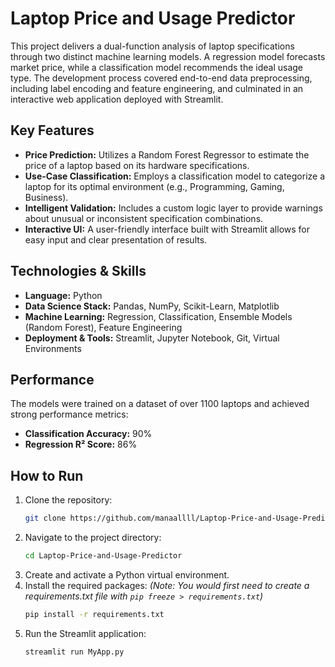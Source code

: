 # Laptop Price and Usage Predictor

This project delivers a dual-function analysis of laptop specifications through two distinct machine learning models. A regression model forecasts market price, while a classification model recommends the ideal usage type. The development process covered end-to-end data preprocessing, including label encoding and feature engineering, and culminated in an interactive web application deployed with Streamlit.

<!-- You can add a screenshot of your app working here! -->
<!-- ![App Screenshot](app_screenshot.png) -->

##  Key Features

-   **Price Prediction:** Utilizes a Random Forest Regressor to estimate the price of a laptop based on its hardware specifications.
-   **Use-Case Classification:** Employs a classification model to categorize a laptop for its optimal environment (e.g., Programming, Gaming, Business).
-   **Intelligent Validation:** Includes a custom logic layer to provide warnings about unusual or inconsistent specification combinations.
-   **Interactive UI:** A user-friendly interface built with Streamlit allows for easy input and clear presentation of results.

## Technologies & Skills

-   **Language:** Python
-   **Data Science Stack:** Pandas, NumPy, Scikit-Learn, Matplotlib
-   **Machine Learning:** Regression, Classification, Ensemble Models (Random Forest), Feature Engineering
-   **Deployment & Tools:** Streamlit, Jupyter Notebook, Git, Virtual Environments

## Performance

The models were trained on a dataset of over 1100 laptops and achieved strong performance metrics:
-   **Classification Accuracy:** 90%
-   **Regression R² Score:** 86%

## How to Run

1.  Clone the repository:
    ```bash
    git clone https://github.com/manaallll/Laptop-Price-and-Usage-Predictor.git
    ```
2.  Navigate to the project directory:
    ```bash
    cd Laptop-Price-and-Usage-Predictor
    ```
3.  Create and activate a Python virtual environment.
4.  Install the required packages:
    *(Note: You would first need to create a requirements.txt file with `pip freeze > requirements.txt`)*
    ```bash
    pip install -r requirements.txt
    ```
5.  Run the Streamlit application:
    ```bash
    streamlit run MyApp.py
    ```
